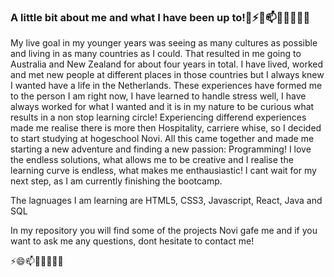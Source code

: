 ### A little bit about me and what I have been up to!👋⚡😄📫💬🤔👯🌱🔭

My live goal in my younger years was seeing as many cultures as possible and living in as many countries as I could.
That resulted in me going to Australia and New Zealand for about four years in total.
I have lived, worked and met new people at different places in those countries but I always knew I wanted have a life in the Netherlands.
These experiences have formed me to the person I am right now, I have learned to handle stress well, I have always worked for what I wanted and it is in my nature to be curious what results in a non stop learning circle!
Experiencing differend experiences made me realise there is more then Hospitality, carriere whise, so I decided to start studying at hogeschool Novi.
All this came together and made me starting a new adventure and finding a new passion: Programming! 
I love the endless solutions, what allows me to be creative and I realise the learning curve is endless, what makes me enthausiastic!
I cant wait for my next step, as I am currently finishing the bootcamp.

The lagnuages I am learning are HTML5, CSS3, Javascript, React, Java and SQL

In my repository you will find some of the projects Novi gafe me and if you want to ask me any questions, dont hesitate to contact me!

⚡😄📫💬🤔👯🌱🔭
